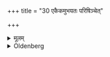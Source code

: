 +++
title = "30 एकैकमुभयतः परिषिञ्चेत्"

+++

<details><summary>मूलम्</summary>

एकैकमुभयतः परिषिञ्चेत् ३०
</details>

<details><summary>Oldenberg</summary>

30. Of chaff, of water, and of the scum of boiled rice (he should offer a Bali) when a donation has been made.
</details>
